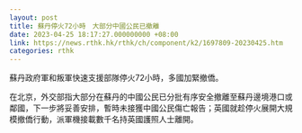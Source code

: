 ```yaml
---
layout: post
title: 蘇丹停火72小時　大部分中國公民已撤離
date: 2023-04-25 18:17:27.000000000 +08:00
link: https://news.rthk.hk/rthk/ch/component/k2/1697809-20230425.htm
categories: rthk
---
```


蘇丹政府軍和叛軍快速支援部隊停火72小時，多國加緊撤僑。

在北京，外交部指大部分在蘇丹的中國公民已分批有序安全撤離至蘇丹邊境港口或鄰國，下一步將妥善安排，暫時未接獲中國公民傷亡報告；英國就趁停火展開大規模撤僑行動，派軍機接載數千名持英國護照人士離開。
